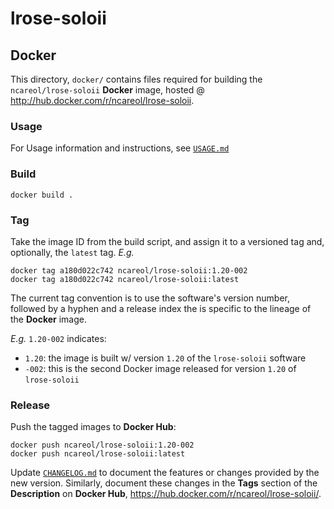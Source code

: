 # lrose-soloii

## Docker

This directory, `docker/` contains files required for building the `ncareol/lrose-soloii` **Docker** image, hosted @ <http://hub.docker.com/r/ncareol/lrose-soloii>.

### Usage

For Usage information and instructions, see [`USAGE.md`](USAGE.md)

### Build

```
docker build .
```

### Tag

Take the image ID from the build script, and assign it to a versioned tag and, optionally, the `latest` tag. *E.g.*

```
docker tag a180d022c742 ncareol/lrose-soloii:1.20-002
docker tag a180d022c742 ncareol/lrose-soloii:latest
```

The current tag convention is to use the software's version number, followed by a hyphen and a release index the is specific to the lineage of the **Docker** image.

*E.g.* `1.20-002` indicates:

- `1.20`: the image is built w/ version `1.20` of the `lrose-soloii` software
- `-002`: this is the second Docker image released for version `1.20` of `lrose-soloii`

### Release

Push the tagged images to **Docker Hub**:

```
docker push ncareol/lrose-soloii:1.20-002
docker push ncareol/lrose-soloii:latest
```

Update [`CHANGELOG.md`](CHANGELOG.md) to document the features or changes provided by the new version. Similarly, document these changes in the **Tags** section of the **Description** on **Docker Hub**, <https://hub.docker.com/r/ncareol/lrose-soloii/>.
